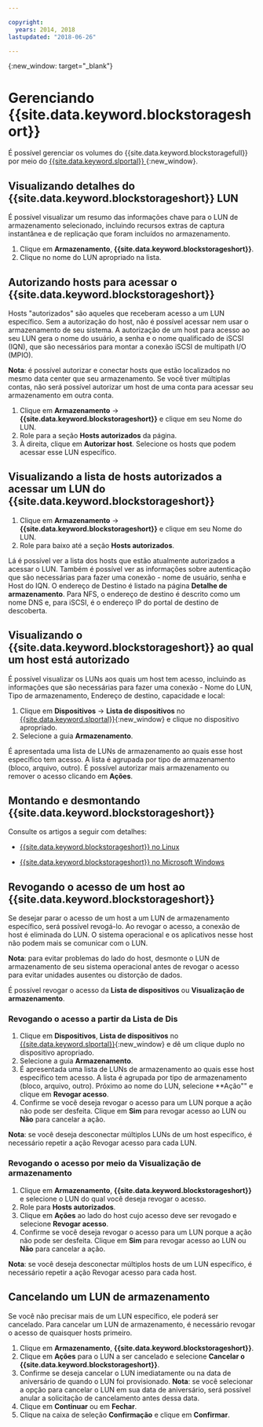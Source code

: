 ```yaml
---

copyright:
  years: 2014, 2018
lastupdated: "2018-06-26"

---
```

{:new_window: target="_blank"}

# Gerenciando {{site.data.keyword.blockstorageshort}}

É possível gerenciar os volumes do  {{site.data.keyword.blockstoragefull}}  por meio do  [ {{site.data.keyword.slportal}} ](https://control.softlayer.com/){:new_window}.

## Visualizando detalhes do  {{site.data.keyword.blockstorageshort}}  LUN

É possível visualizar um resumo das informações chave para o LUN de armazenamento selecionado, incluindo recursos extras de captura instantânea e de replicação que foram incluídos no armazenamento.

1. Clique em **Armazenamento**, **{{site.data.keyword.blockstorageshort}}**.
2. Clique no nome do LUN apropriado na lista.

## Autorizando hosts para acessar o  {{site.data.keyword.blockstorageshort}}

Hosts "autorizados" são aqueles que receberam acesso a um LUN específico. Sem a autorização do host, não é possível acessar nem usar o armazenamento de seu sistema. A autorização de um host para acesso ao seu LUN gera o nome do usuário, a senha e o nome qualificado de iSCSI (IQN), que são necessários para montar a conexão iSCSI de multipath I/O (MPIO).

**Nota**: é possível autorizar e conectar hosts que estão localizados no mesmo data center que seu armazenamento. Se você tiver múltiplas contas, não será possível autorizar um host de uma conta para acessar seu armazenamento em outra conta.

1. Clique em **Armazenamento** -> **{{site.data.keyword.blockstorageshort}}** e clique em seu Nome do LUN.
2. Role para a seção **Hosts autorizados** da página.
3. À direita, clique em **Autorizar host**. Selecione os hosts
que podem acessar esse LUN específico.

 

## Visualizando a lista de hosts autorizados a acessar um LUN do {{site.data.keyword.blockstorageshort}}

1. Clique em **Armazenamento** -> **{{site.data.keyword.blockstorageshort}}** e clique em seu Nome do LUN.
2. Role para baixo até a seção **Hosts autorizados**.

Lá é possível ver a lista dos hosts que estão atualmente autorizados a acessar o LUN. Também é possível ver as informações sobre autenticação que são necessárias para fazer uma conexão - nome de usuário, senha e Host do IQN. O endereço de Destino é listado na página **Detalhe de armazenamento**. Para NFS, o endereço de destino é descrito como um nome DNS e, para iSCSI, é o endereço IP do portal de destino de descoberta.

 

## Visualizando o {{site.data.keyword.blockstorageshort}} ao qual um host está autorizado

É possível visualizar os LUNs aos quais um host tem acesso, incluindo as informações que são necessárias para fazer uma conexão - Nome do LUN, Tipo de armazenamento, Endereço de destino, capacidade e local:

1. Clique em **Dispositivos** -> **Lista de dispositivos** no [{{site.data.keyword.slportal}}](http://control.softlayer.com/){:new_window} e clique no dispositivo apropriado.
2. Selecione a guia **Armazenamento**.

É apresentada uma lista de LUNs de armazenamento ao quais esse host específico tem acesso. A lista é agrupada por tipo de armazenamento (bloco, arquivo, outro). É possível autorizar mais armazenamento ou remover o acesso clicando em **Ações**.

 

## Montando e desmontando  {{site.data.keyword.blockstorageshort}}

Consulte os artigos a seguir com detalhes:

- [{{site.data.keyword.blockstorageshort}} no
Linux](accessing_block_storage_linux.html)

- [{{site.data.keyword.blockstorageshort}} no
Microsoft Windows](accessing-block-storage-windows.html)

 

## Revogando o acesso de um host ao  {{site.data.keyword.blockstorageshort}}

Se desejar parar o acesso de um host a um LUN de armazenamento específico, será possível revogá-lo. Ao revogar o acesso, a conexão de host é eliminada do LUN. O sistema operacional e os aplicativos nesse host não podem mais se comunicar com o LUN.

**Nota**: para evitar problemas do lado do host, desmonte o LUN de armazenamento de seu sistema operacional antes de revogar o acesso para evitar unidades ausentes ou distorção de dados.

É possível revogar o acesso da **Lista de dispositivos** ou **Visualização de armazenamento**.

### Revogando o acesso a partir da Lista de Dis

1. Clique em **Dispositivos**, **Lista de dispositivos** no
[{{site.data.keyword.slportal}}](https://control.softlayer.com/){:new_window} e
dê um clique duplo no dispositivo apropriado.
2. Selecione a guia **Armazenamento**.
3. É apresentada uma lista de LUNs de armazenamento ao quais esse host específico tem acesso. A lista é agrupada por tipo de armazenamento (bloco, arquivo, outro). Próximo ao nome do LUN, selecione **Ação"" e clique em **Revogar acesso**.
4. Confirme se você deseja revogar o acesso para um LUN porque a ação não pode ser desfeita. Clique em **Sim** para revogar acesso ao LUN ou **Não** para cancelar a ação.

**Nota**: se você deseja desconectar múltiplos LUNs de um host específico, é necessário repetir a ação Revogar acesso para cada LUN.


### Revogando o acesso por meio da Visualização de armazenamento

1. Clique em **Armazenamento**,
**{{site.data.keyword.blockstorageshort}}** e selecione o LUN do qual você deseja
revogar o acesso.
2. Role para **Hosts autorizados**.
3. Clique em **Ações** ao lado do host cujo acesso deve ser revogado e selecione **Revogar acesso**.
4. Confirme se você deseja revogar o acesso para um LUN porque a ação não pode ser desfeita. Clique em **Sim** para revogar acesso ao LUN ou **Não** para cancelar a ação.

**Nota**: se você deseja desconectar múltiplos hosts de um LUN específico, é necessário repetir a ação Revogar acesso para cada host.

 

## Cancelando um LUN de armazenamento

Se você não precisar mais de um LUN específico, ele poderá ser cancelado. Para cancelar um LUN de armazenamento, é necessário revogar o acesso de quaisquer hosts primeiro.

1. Clique em **Armazenamento**, **{{site.data.keyword.blockstorageshort}}**.
2. Clique em **Ações** para o LUN a ser cancelado e selecione **Cancelar o {{site.data.keyword.blockstorageshort}}**.
3. Confirme se deseja cancelar o LUN imediatamente ou na data de aniversário de quando o LUN foi provisionado. 
**Nota**: se você selecionar a opção para cancelar o LUN em sua data de aniversário, será possível anular a solicitação de cancelamento antes dessa data.
4. Clique em **Continuar** ou em **Fechar**. 
5. Clique na caixa de seleção **Confirmação** e clique em **Confirmar**.
